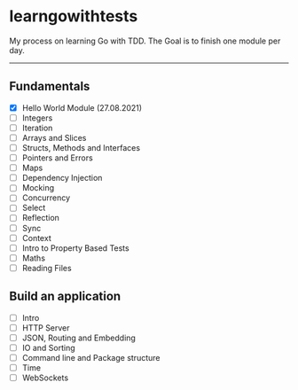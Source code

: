 # learngowithtests

My process on learning Go with TDD. The Goal is to finish one module per day.

---

## Fundamentals

- [x] Hello World Module (27.08.2021)
- [ ] Integers
- [ ] Iteration
- [ ] Arrays and Slices
- [ ] Structs, Methods and Interfaces
- [ ] Pointers and Errors
- [ ] Maps
- [ ] Dependency Injection
- [ ] Mocking
- [ ] Concurrency
- [ ] Select
- [ ] Reflection
- [ ] Sync
- [ ] Context
- [ ] Intro to Property Based Tests
- [ ] Maths
- [ ] Reading Files

## Build an application

- [ ] Intro
- [ ] HTTP Server
- [ ] JSON, Routing and Embedding
- [ ] IO and Sorting
- [ ] Command line and Package structure
- [ ] Time
- [ ] WebSockets
